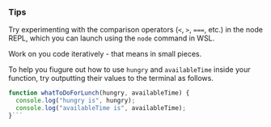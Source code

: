 ### Tips
Try experimenting with the comparison operators (`<`, `>`, `===`, etc.) in the node REPL, which you can launch using the `node` command in WSL.

Work on you code iteratively - that means in small pieces.

To help you fiugure out how to use `hungry` and `availableTime` inside your function, try outputting their values to the terminal as follows.

```javascript
function whatToDoForLunch(hungry, availableTime) {
  console.log("hungry is", hungry);
  console.log("availableTime is", availableTime);
}```
